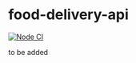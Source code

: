# food-delivery-api
[![Node CI](https://github.com/Mirzaadr/food-delivery-api/actions/workflows/main.yml/badge.svg)](https://github.com/Mirzaadr/food-delivery-api/actions/workflows/main.yml)

to be added
